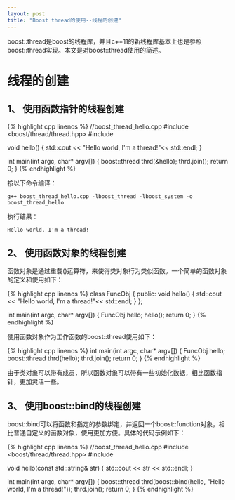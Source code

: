 ```yaml
---
layout: post
title: "Boost thread的使用--线程的创建"
---
```


boost::thread是boost的线程库，并且c++11的新线程库基本上也是参照boost::thread实现。本文是对boost::thread使用的简述。

线程的创建
==================

## 1、 使用函数指针的线程创建 ##

{% highlight cpp linenos %}
//boost_thread_hello.cpp
#include <boost/thread/thread.hpp>
#include <iostream>

void hello() {
  std::cout << "Hello world, I'm a thread!"<< std::endl;
}

int main(int argc, char* argv[]) {
  boost::thread thrd(&hello);
  thrd.join();
  return 0;
}
{% endhighlight %}

按以下命令编译：

	g++ boost_thread_hello.cpp -lboost_thread -lboost_system -o boost_thread_hello

执行结果：

	Hello world, I'm a thread!

## 2、 使用函数对象的线程创建 ##
函数对象是通过重载()运算符，来使得类对象行为类似函数。一个简单的函数对象的定义和使用如下：

{% highlight cpp linenos %}
class FuncObj {
  public:
    void hello() {
      std::cout << "Hello world, I'm a thread!"<< std::endl;
    }
};

int main(int argc, char* argv[]) {
  FuncObj hello;
  hello();
  return 0;
}
{% endhighlight %}

使用函数对象作为工作函数的boost::thread使用如下：

{% highlight cpp linenos %}
int main(int argc, char* argv[]) {
  FuncObj hello;
  boost::thread thrd(hello);
  thrd.join();
  return 0;
}
{% endhighlight %}

由于类对象可以带有成员，所以函数对象可以带有一些初始化数据，相比函数指针，更加灵活一些。

## 3、 使用boost::bind的线程创建 ##
boost::bind可以将函数和指定的参数绑定，并返回一个boost::function对象，相比普通自定义的函数对象，使用更加方便。具体的代码示例如下：

{% highlight cpp linenos %}
//boost_thread_hello.cpp
#include <boost/thread/thread.hpp>
#include <iostream>

void hello(const std::string& str) {
  std::cout << str << std::endl;
}

int main(int argc, char* argv[]) {
  boost::thread thrd(boost::bind(hello, "Hello world, I'm a thread!"));
  thrd.join();
  return 0;
}
{% endhighlight %}
